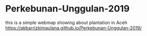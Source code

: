 # Perkebunan-Unggulan-2019
this is a simple webmap showing about plantation in Aceh
https://akbarrizkimaulana.github.io/Perkebunan-Unggulan-2019/
